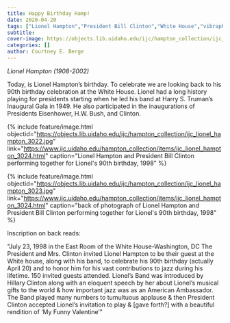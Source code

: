 ```yaml
---
title: Happy Birthday Hamp!
date: 2020-04-20
tags: ["Lionel Hampton","President Bill Clinton","White House","vibraphone","saxophone"]
subtitle: 
cover-image: https://objects.lib.uidaho.edu/ijc/hampton_collection/ijc_lionel_hampton_3023.jpg
categories: []
author: Courtney E. Berge
---
```


*Lionel Hampton (1908-2002)*

Today, is Lionel Hampton’s birthday. To celebrate we are looking back to his 90th birthday celebration at the White House. Lionel had a long history playing for presidents starting when he led his band at Harry S. Truman’s Inaugural Gala in 1949. He also participated in the inaugurations of Presidents Eisenhower, H.W. Bush, and Clinton. 

{% include feature/image.html objectid="https://objects.lib.uidaho.edu/ijc/hampton_collection/ijc_lionel_hampton_3022.jpg" link="https://www.ijc.uidaho.edu/hampton_collection/items/ijc_lionel_hampton_3024.html" caption="Lionel Hampton and President Bill Clinton performing together for Lionel's 90th birthday, 1998" %}

{% include feature/image.html objectid="https://objects.lib.uidaho.edu/ijc/hampton_collection/ijc_lionel_hampton_3023.jpg" link="https://www.ijc.uidaho.edu/hampton_collection/items/ijc_lionel_hampton_3024.html" caption="back of photograph of Lionel Hampton and President Bill Clinton performing together for Lionel's 90th birthday, 1998" %}

Inscription on back reads:

"July 23, 1998 in the East Room of the White House-Washington, DC  The President and Mrs. Clinton invited Lionel Hampton to be their guest at the White house, along with his band, to celebrate his 90th birthday (actually April 20) and to honor him for his vast contributions to jazz during his lifetime.  150 invited guests attended.  Lionel’s Band was introduced by Hillary Clinton along with an eloquent speech by her about Lionel’s musical gifts to the world & how important jazz was as an American Ambassador.  The Band played many numbers to tumultuous applause & then President Clinton accepted Lionel’s invitation to play & [gave forth?] with a beautiful rendition of ‘My Funny Valentine’"